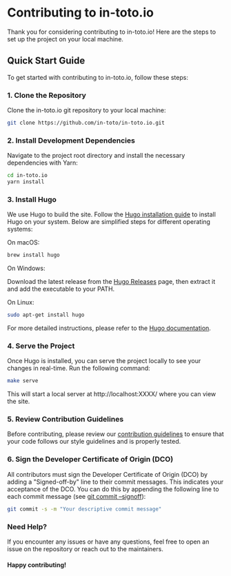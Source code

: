 # Contributing to in-toto.io

Thank you for considering contributing to in-toto.io! Here are the steps to set up the project on your local machine.

## Quick Start Guide

To get started with contributing to in-toto.io, follow these steps:

### 1. Clone the Repository

Clone the in-toto.io git repository to your local machine:

```sh
git clone https://github.com/in-toto/in-toto.io.git
```

### 2. Install Development Dependencies
Navigate to the project root directory and install the necessary dependencies with Yarn:

```sh
cd in-toto.io
yarn install
```

### 3. Install Hugo
We use Hugo to build the site. Follow the [Hugo installation guide](https://gohugo.io/installation/) to install Hugo on your system. Below are simplified steps for different operating systems:

On macOS:
```sh
brew install hugo
```

On Windows:

Download the latest release from the [Hugo Releases](https://github.com/gohugoio/hugo/releases) page, then extract it and add the executable to your PATH.

On Linux:
```sh
sudo apt-get install hugo
```
For more detailed instructions, please refer to the [Hugo documentation](https://gohugo.io/installation/).

### 4. Serve the Project
Once Hugo is installed, you can serve the project locally to see your changes in real-time. Run the following command:

```sh
make serve
```
This will start a local server at http://localhost:XXXX/ where you can view the site.


### 5. Review Contribution Guidelines
Before contributing, please review our [contribution guidelines](https://github.com/in-toto/community/blob/main/CONTRIBUTING.md) to ensure that your code follows our style guidelines and is properly tested.

### 6. Sign the Developer Certificate of Origin (DCO)
All contributors must sign the Developer Certificate of Origin (DCO) by adding a "Signed-off-by" line to their commit messages. This indicates your acceptance of the DCO. You can do this by appending the following line to each commit message (see [git commit –signoff](https://git-scm.com/docs/git-commit#Documentation/git-commit.txt---signoff)):

```sh
git commit -s -m "Your descriptive commit message"
```

### Need Help?
If you encounter any issues or have any questions, feel free to open an issue on the repository or reach out to the maintainers.

#### Happy contributing!